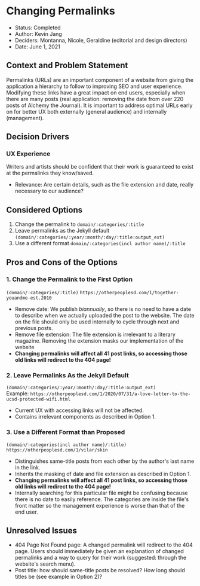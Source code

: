 # Changing Permalinks

* Status: Completed
* Author: Kevin Jang
* Deciders: Montanna, Nicole, Geraldine (editorial and design directors)
* Date: June 1, 2021

## Context and Problem Statement

Permalinks (URLs) are an important component of a website from giving the application a hierarchy to follow to improving SEO and user experience. Modifying these links have a great impact on end users, especially when there are many posts (real application: removing the date from over 220 posts of Alchemy the Journal). It is important to address optimal URLs early on for better UX both externally (general audience) and internally (management).

## Decision Drivers

### UX Experience
Writers and artists should be confident that their work is guaranteed to exist at the permalinks they know/saved.
* Relevance: Are certain details, such as the file extension and date, really necessary to our audience? 

## Considered Options

1. Change the permalink to `domain/:categories/:title`
2. Leave permalinks as the Jekyll default `(domain/:categories/:year/:month/:day/:title:output_ext)`  
3. Use a different format `domain/:categories(incl author name)/:title`

## Pros and Cons of the Options

### 1. Change the Permalink to the First Option

`(domain/:categories/:title)`
`https://otherpeoplesd.com/1/together-youandme-est.2010`

* Remove date: We publish *biannually*, so there is no need to have a date to describe when we actually uploaded the post to the website. The date on the file should only be used internally to cycle through next and previous posts.
* Remove file extension: The file extension is irrelevant to a literary magazine. Removing the extension masks our implementation of the website
* **Changing permalinks will affect all 41 post links, so accessing those old links will redirect to the 404 page!**

### 2. Leave Permalinks As the Jekyll Default

`(domain/:categories/:year/:month/:day/:title:output_ext)`  
Example: `https://otherpeoplesd.com/1/2020/07/31/a-love-letter-to-the-ucsd-protected-wifi.html`

* Current UX with accessing links will not be affected.
* Contains irrelevant components as described in Option 1.

### 3. Use a Different Format than Proposed

`(domain/:categories(incl author name)/:title)`  
`https://otherpeoplesd.com/1/vilar/skin`

* Distinguishes same-title posts from each other by the author's last name in the link.
* Inherits the masking of date and file extension as described in Option 1.
* **Changing permalinks will affect all 41 post links, so accessing those old links will redirect to the 404 page!**
* Internally searching for this particular file might be confusing because there is no date to easily reference. The categories are inside the file's front matter so the management experience is worse than that of the end user.
 
## Unresolved Issues
* 404 Page Not Found page: A changed permalink will redirect to the 404 page. Users should immediately be given an explanation of changed permalinks and a way to query for their work (suggested: through the website's search menu).
* Post title: how should same-title posts be resolved? How long should titles be (see example in Option 2)?